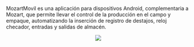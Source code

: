 MozartMovil es una aplicación para dispositivos Android, complementaria a Mozart, que permite llevar el control de la producción en el campo y empaque, automatizando la inserción de registro de destajos, reloj checador, entradas y salidas de almacén.

<p align="center">
  <img src="https://gm1.ggpht.com/GiFLyxXlcDaAf5xU3wJhJDVuJNMfGYxi3SIRCF35p-yX24ivHSee5U9nzfkg_oimf9DPjZtM_qyY7i1NUrnTiat7POdBqZzPbFxRc7ontPg2w6B6nyEnubVIrUAN7v-YYoD5Ho1ExMEvsZrffDWAEv0QuO9xO9OeLo0ew0z6Si-blKnds4OugW-Ezknee_NRWbfEBb2PPuLudtHNXfgypG7UgIpaTj8oOxXfFVBQrpp-vBS-1ytiEGaJq4d1S6S7R-TjynbwJDlg41RbQHlmYopdF12xKUFcAGAjkJP4gySsni3X1ceg0ShaAc5hbssCbmXMUFzH3zJzRkPQEo2a54Fk5fxsSiU3kU8qn42p55xtXQ6M4ihqIBttDUCcyMTLftNgofP2H1TeDmQomR9IFt3EnKpckhq6wMAnV0ZJ0yO6hAg0e59sN2xvH3QmV6szDTi1u_zCStVBWU8w-c6gjK4Dh-nBXULjt3w5pS5x5V4xVJxH3ZQ5pZwzoY3OsnGNt8JD9vUMiY2KL4F3Bpslh3oGSzE0pVOeELGvo5R3sqfJxoFNhRO9lTuJWZBqXzpn3xe65Q_s1AArpOocwtpfwdsTNbLqecPcxWzs-Bdae-cfKnxgJbvxuZ3ivWVSkRY2iR_O1dt5RMce2Vnsyw1VM980yHJikmbicOZSxPnz3IWXfPXWg46cPVkj2xnRb_sOose_-5lTvWM9lfMxZ2H_ImiJeFzgGD3GcbHs_X38tE8=s0-l75-ft-l75-ft" />
</p>
